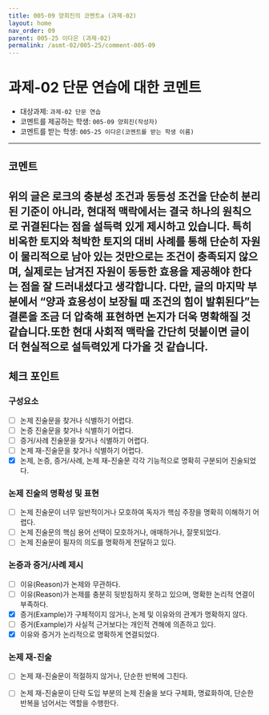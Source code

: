 ```yaml
---
title: 005-09 양희진의 코멘트a (과제-02) 
layout: home
nav_order: 09
parent: 005-25 이다은 (과제-02)
permalink: /asmt-02/005-25/comment-005-09
---
```


# 과제-02 단문 연습에 대한 코멘트

- 대상과제: `과제-02 단문 연습`
- 코멘트를 제공하는 학생: `005-09 양희진(작성자)` 
- 코멘트를 받는 학생: `005-25 이다은(코멘트를 받는 학생 이름)` 

---

## 코멘트

위의 글은 로크의 충분성 조건과 동등성 조건을 단순히 분리된 기준이 아니라, 현대적 맥락에서는 결국 하나의 원칙으로 귀결된다는 점을 설득력 있게 제시하고 있습니다. 특히 비옥한 토지와 척박한 토지의 대비 사례를 통해 단순히 자원이 물리적으로 남아 있는 것만으로는 조건이 충족되지 않으며, 실제로는 남겨진 자원이 동등한 효용을 제공해야 한다는 점을 잘 드러내셨다고 생각합니다. 다만, 글의 마지막 부분에서 “양과 효용성이 보장될 때 조건의 힘이 발휘된다”는 결론을 조금 더 압축해 표현하면 논지가 더욱 명확해질 것 같습니다.또한 현대 사회적 맥락을 간단히 덧붙이면 글이 더 현실적으로 설득력있게 다가올 것 같습니다.
---

## 체크 포인트

### **구성요소**
- [ ] 논제 진술문을 찾거나 식별하기 어렵다.
- [ ] 논증 진술문을 찾거나 식별하기 어렵다.
- [ ] 증거/사례 진술문을 찾거나 식별하기 어렵다.
- [ ] 논제 재-진술문을 찾거나 식별하기 어렵다.
- [x] 논제, 논증, 증거/사례, 논제 재-진술문 각각 기능적으로 명확히 구분되어 진술되었다.

### **논제 진술의 명확성 및 표현**  
- [ ] 논제 진술문이 너무 일반적이거나 모호하여 독자가 핵심 주장을 명확히 이해하기 어렵다.  
- [ ] 논제 진술문의 핵심 용어 선택이 모호하거나, 애매하거나, 잘못되었다.  
- [ ] 논제 진술문이 필자의 의도를 명확하게 전달하고 있다.  

### **논증과 증거/사례 제시**  
- [ ] 이유(Reason)가 논제와 무관하다.
- [ ] 이유(Reason)가 논제를 충분히 뒷받침하지 못하고 있으며, 명확한 논리적 연결이 부족하다.  
- [x] 증거(Example)가 구체적이지 않거나, 논제 및 이유와의 관계가 명확하지 않다. 
- [ ] 증거(Example)가 사실적 근거보다는 개인적 견해에 의존하고 있다.  
- [x] 이유와 증거가 논리적으로 명확하게 연결되었다.  

### **논제 재-진술**  
- [ ] 논제 재-진술문이 적절하지 않거나, 단순한 반복에 그친다.   
- [ ] 논제 재-진술문이 단락 도입 부분의 논제 진술을 보다 구체화, 명료화하여, 단순한 반복을 넘어서는 역할을 수행한다.  

